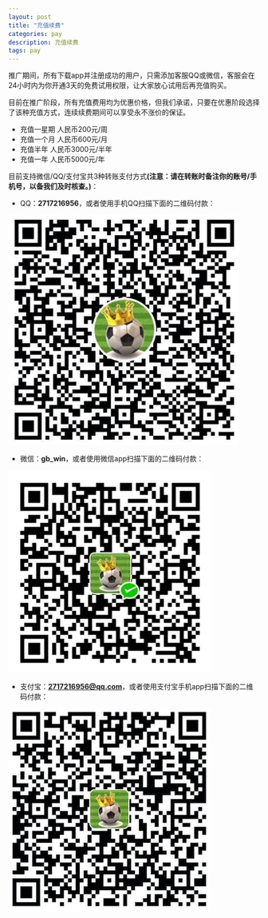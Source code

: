 ```yaml
---
layout: post
title: "充值续费"
categories: pay
description: 充值续费
tags: pay
---
```

推广期间，所有下载app并注册成功的用户，只需添加客服QQ或微信，客服会在24小时内为你开通3天的免费试用权限，让大家放心试用后再充值购买。

目前在推广阶段，所有充值费用均为优惠价格，但我们承诺，只要在优惠阶段选择了该种充值方式，连续续费期间可以享受永不涨价的保证。

* 充值一星期 人民币200元/周
* 充值一个月 人民币600元/月
* 充值半年  人民币3000元/半年
* 充值一年  人民币5000元/年

目前支持微信/QQ/支付宝共3种转账支付方式<strong>(注意：请在转账时备注你的账号/手机号，以备我们及时核查。)</strong>：

* QQ：<strong>2717216956</strong>，或者使用手机QQ扫描下面的二维码付款：

![qqpay](/media/files/qqpay.png)
* 微信：<strong>gb_win</strong>，或者使用微信app扫描下面的二维码付款：

![wxpay](/media/files/wxpay.png)
* 支付宝：<strong>2717216956@qq.com</strong>，或者使用支付宝手机app扫描下面的二维码付款：

![alipay](/media/files/alipay.png)
